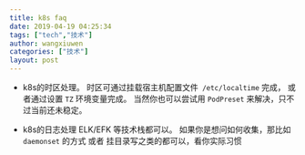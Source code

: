 ```yaml
---
title: k8s faq
date: 2019-04-19 04:25:34
tags: ["tech","技术"]
author: wangxiuwen
categories: ["技术"]
layout: post
---
```


-  k8s的时区处理。
时区可通过挂载宿主机配置文件` /etc/localtime` 完成， 或者通过设置 `TZ` 环境变量完成。 当然你也可以尝试用 `PodPreset` 来解决，只不过当前还未稳定。


- k8s的日志处理
ELK/EFK 等技术栈都可以。 如果你是想问如何收集，那比如 `daemonset` 的方式  或者 挂目录写之类的都可以，看你实际习惯